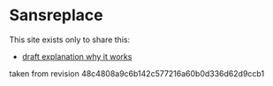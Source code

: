 # Sansreplace

This site exists only to share this:

- [draft explanation why it works](cardchoose.pdf)

taken from revision 48c4808a9c6b142c577216a60b0d336d62d9ccb1
